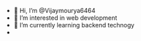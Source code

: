 - 👋 Hi, I’m @Vijaymourya6464
- 👀 I’m interested in web development 
- 🌱 I’m currently learning backend technogy 
- 

<!---
Vijaymourya6464/Vijaymourya6464 is a ✨ special ✨ repository because its `README.md` (this file) appears on your GitHub profile.
You can click the Preview link to take a look at your changes.
--->
